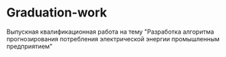 # Graduation-work
Выпускная квалификационная работа на тему "Разработка алгоритма прогнозирования потребления электрической энергии промышленным предприятием"
